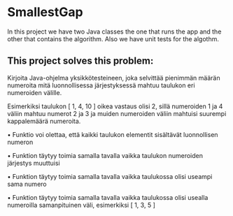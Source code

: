 # SmallestGap

In this project we have two Java classes the one that runs the app and the other that contains the algorithm.
Also we have unit tests for the algothm.

## This project solves this problem:

Kirjoita Java-ohjelma yksikkötesteineen, joka selvittää pienimmän määrän numeroita mitä luonnollisessa järjestyksessä mahtuu taulukon eri numeroiden välille.

Esimerkiksi taulukon [ 1, 4, 10 ] oikea vastaus olisi 2, sillä numeroiden 1 ja 4 väliin mahtuu numerot 2 ja 3 ja muiden numeroiden väliin mahtuisi suurempi kappalemäärä numeroita.

• Funktio voi olettaa, että kaikki taulukon elementit sisältävät luonnollisen numeron

• Funktion täytyy toimia samalla tavalla vaikka taulukon numeroiden järjestys muuttuisi

• Funktion täytyy toimia samalla tavalla vaikka taulukossa olisi useampi sama numero

• Funktion täytyy toimia samalla tavalla vaikka taulukossa olisi usealla numeroilla samanpituinen väli, esimerkiksi [ 1, 3, 5 ]